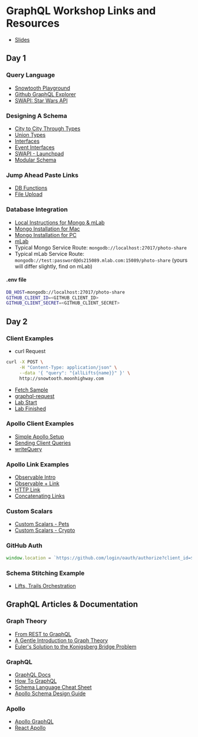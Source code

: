 # GraphQL Workshop Links and Resources

- [Slides](https://slides.com/moonhighway/graphql-workshop)

## Day 1

### Query Language

- [Snowtooth Playground](http://snowtooth.moonhighway.com)
- [Github GraphQL Explorer](https://developer.github.com/v4/explorer/)
- [SWAPI: Star Wars API](http://graphql.org/swapi-graphql/)

### Designing A Schema

- [City to City Through Types](https://codesandbox.io/s/5vzn2rkzxn)
- [Union Types](https://codesandbox.io/s/rm2rx3opqm)
- [Interfaces](https://codesandbox.io/s/71x8n304r1)
- [Event Interfaces](https://codesandbox.io/s/mm36pp93p9)
- [SWAPI - Launchpad](http://bit.ly/swapi-launchpad)
- [Modular Schema](https://github.com/eveporcello/schema-workshop/tree/master/06-extras/modularizing-a-schema/finished)

### Jump Ahead Paste Links

- [DB Functions](https://gist.github.com/eveporcello/c0d04b145fcc6b5fc9caa1ce2a140148)
- [File Upload](https://gist.github.com/eveporcello/12c0f5070fd1c0bc3d9f02906f7743a8)

### Database Integration

- [Local Instructions for Mongo & mLab](https://gist.github.com/eveporcello/98f9e37a65f05b9d0866137d80ed9653)
- [Mongo Installation for Mac](https://docs.mongodb.com/manual/tutorial/install-mongodb-on-os-x/)
- [Mongo Installation for PC](https://docs.mongodb.com/manual/tutorial/install-mongodb-on-windows/)
- [mLab](https://mlab.com/)
- Typical Mongo Service Route: `mongodb://localhost:27017/photo-share`
- Typical mLab Service Route: `mongodb://test:password@ds215089.mlab.com:15089/photo-share` (yours will differ slightly, find on mLab)

#### .env file

```sh
DB_HOST=mongodb://localhost:27017/photo-share
GITHUB_CLIENT_ID=<GITHUB_CLIENT_ID>
GITHUB_CLIENT_SECRET=<GITHUB_CLIENT_SECRET>
```

## Day 2

### Client Examples

- curl Request

```sh
curl -X POST \
     -H "Content-Type: application/json" \
     --data '{ "query": "{allLifts{name}}" }' \
     http://snowtooth.moonhighway.com
```

- [Fetch Sample](https://codesandbox.io/s/wy9mq00q9w)
- [graphql-request](https://codesandbox.io/s/4qzq5z2vz0)
- [Lab Start](https://codesandbox.io/s/kmmz8om2xv)
- [Lab Finished](https://codesandbox.io/s/q8l7wp6m0w)

### Apollo Client Examples

- [Simple Apollo Setup](https://codesandbox.io/s/3q245om1q6)
- [Sending Client Queries](https://codesandbox.io/s/4xnkxmnw7w)
- [writeQuery](https://codesandbox.io/s/oo3z008kzy)

### Apollo Link Examples

- [Observable Intro](https://codesandbox.io/s/176q4zpl4)
- [Observable + Link](https://codesandbox.io/s/ql5xqkojyj)
- [HTTP Link](https://codesandbox.io/s/koj24j5l07)
- [Concatenating Links](https://codesandbox.io/s/ql4jlz54yq)

### Custom Scalars

- [Custom Scalars - Pets](https://codesandbox.io/s/pw32jkj04j)
- [Custom Scalars - Crypto](https://codesandbox.io/s/53o3pmy43n)

### GitHub Auth

```js
window.location = `https://github.com/login/oauth/authorize?client_id=${clientID}&scope=user`;
```

### Schema Stitching Example
* [Lifts, Trails Orchestration](https://github.com/eveporcello/schema-stitching)

## GraphQL Articles & Documentation

### Graph Theory

- [From REST to GraphQL](https://0x2a.sh/from-rest-to-graphql-b4e95e94c26b)
- [A Gentle Introduction to Graph Theory](https://dev.to/vaidehijoshi/a-gentle-introduction-to-graph-theory)
- [Euler's Solution to the Konigsberg Bridge Problem](https://www.maa.org/press/periodicals/convergence/leonard-eulers-solution-to-the-konigsberg-bridge-problem)

### GraphQL

- [GraphQL Docs](http://graphql.org/)
- [How To GraphQL](https://www.howtographql.com/)
- [Schema Language Cheat Sheet](https://github.com/sogko/graphql-schema-language-cheat-sheet)
- [Apollo Schema Design Guide](https://www.apollographql.com/docs/guides/schema-design.html)

### Apollo

- [Apollo GraphQL](https://www.apollographql.com/)
- [React Apollo](https://github.com/apollographql/react-apollo)
